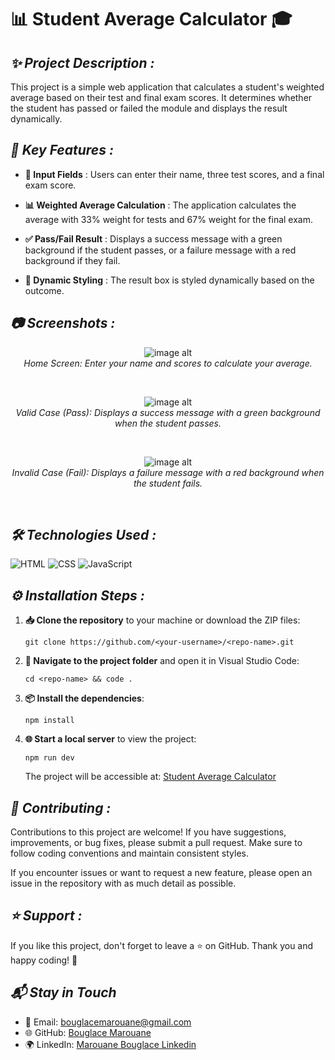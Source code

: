 # 📊 **Student Average Calculator** 🎓

## ***✨ Project Description :***
This project is a simple web application that calculates a student's weighted average based on their test and final exam scores. It determines whether the student has passed or failed the module and displays the result dynamically.

## ***🔧 Key Features :***

- **📝 Input Fields** : Users can enter their name, three test scores, and a final exam score.
  
- **📊 Weighted Average Calculation** : The application calculates the average with 33% weight for tests and 67% weight for the final exam.
  
- **✅ Pass/Fail Result** : Displays a success message with a green background if the student passes, or a failure message with a red background if they fail.
  
- **🎨 Dynamic Styling** : The result box is styled dynamically based on the outcome.

## ***📷 Screenshots :***

<p align="center">
  <img src="https://github.com/BouglaceMarouane/Student-Average-Calculator/blob/81f6d42481c75718b563b140fd7f475c3765bc1c/images/home.png" alt="image alt" />
  <br>
  <em>Home Screen: Enter your name and scores to calculate your average.</em>
</p><br>

<p align="center">
  <img src="https://github.com/BouglaceMarouane/Student-Average-Calculator/blob/81f6d42481c75718b563b140fd7f475c3765bc1c/images/exp1.png" alt="image alt" />
  <br>
  <em>Valid Case (Pass): Displays a success message with a green background when the student passes.</em>
</p><br>

<p align="center">
  <img src="https://github.com/BouglaceMarouane/Student-Average-Calculator/blob/81f6d42481c75718b563b140fd7f475c3765bc1c/images/exp2.png" alt="image alt" />
  <br>
  <em>Invalid Case (Fail): Displays a failure message with a red background when the student fails.</em>
</p><br>

## ***🛠️ Technologies Used :***

<img alt="HTML" src="https://img.shields.io/badge/HTML-5-orange?logo=html5&amp;logoColor=white">
<img alt="CSS" src="https://img.shields.io/badge/CSS-3-blue?logo=css3&amp;logoColor=white">
<img alt="JavaScript" src="https://img.shields.io/badge/JavaScript-ES6-green?logo=javascript&amp;logoColor=white">

## ***⚙️ Installation Steps :***

1. **📥 Clone the repository** to your machine or download the ZIP files:
   ```
   git clone https://github.com/<your-username>/<repo-name>.git
   ```
2. **📂 Navigate to the project folder** and open it in Visual Studio Code:
   ```
   cd <repo-name> && code .
   ```

3. **📦 Install the dependencies**:
   ```
   npm install
   ```

4. **🌐 Start a local server** to view the project:
   ```
   npm run dev
   ```
   The project will be accessible at: [Student Average Calculator](https://bouglacemarouane.github.io/Student-Average-Calculator/)


## ***🤝 Contributing :***
Contributions to this project are welcome! If you have suggestions, improvements, or bug fixes, please submit a pull request. Make sure to follow coding conventions and maintain consistent styles.

If you encounter issues or want to request a new feature, please open an issue in the repository with as much detail as possible.

## ***⭐ Support :***
If you like this project, don't forget to leave a ⭐ on GitHub. Thank you and happy coding! 🚀

## ***📬 Stay in Touch***

- 📧 Email: bouglacemarouane@gmail.com  
- 🌐 GitHub: [Bouglace Marouane](https://github.com/BouglaceMarouane)
- 🌍 LinkedIn: [Marouane Bouglace Linkedin](https://www.linkedin.com/in/marouane-bouglace-68b17333b/)
